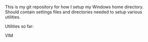 This is my git repository for how I setup my Windows home directory. Should contain settings files and directories needed to setup various utilities.

Utilities so far:

VIM

